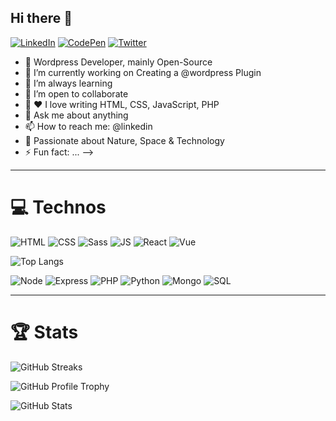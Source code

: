 ## Hi there 👋

[![LinkedIn](https://img.shields.io/badge/LinkedIn-0077B5?style=for-the-badge&logo=linkedin&logoColor=white)](https://www.linkedin.com/in/peguy2n)
[![CodePen](https://img.shields.io/badge/Codepen-131417?style=for-the-badge&logo=codepen&logoColor=white)](https://codepen.io/peguy)
[![Twitter](https://img.shields.io/badge/Twitter-1DA1F2?style=for-the-badge&logo=twitter&logoColor=white)](https://twitter.com/peguy2n)


- 🤖 Wordpress Developer, mainly Open-Source
- 🔭 I’m currently working on Creating a @wordpress Plugin
- 🌱 I’m always learning
- 👯 I’m open to collaborate
- 🤔 ❤️ I love writing HTML, CSS, JavaScript, PHP
- 💬 Ask me about anything
- 📫 How to reach me: @linkedin
- 🔭 Passionate about Nature, Space & Technology
- ⚡ Fun fact: ...
-->
---

# 💻 Technos

![HTML](https://img.shields.io/badge/HTML5-E34F26?style=for-the-badge&logo=html5&logoColor=white)
![CSS](https://img.shields.io/badge/CSS3-1572B6?style=for-the-badge&logo=css3&logoColor=white)
![Sass](https://img.shields.io/badge/Sass-CC6699?style=for-the-badge&logo=sass&logoColor=white)
![JS](https://img.shields.io/badge/JavaScript-323330?style=for-the-badge&logo=javascript&logoColor=F7DF1E)
![React](https://img.shields.io/badge/React-20232A?style=for-the-badge&logo=react&logoColor=61DAFB)
![Vue](https://img.shields.io/badge/Vue-35495E?style=for-the-badge&logo=vue.js&logoColor=4FC08D)

![Top Langs](https://github-readme-stats.vercel.app/api/top-langs/?username=philippebeck&layout=compact&theme=midnight-purple)

![Node](https://img.shields.io/badge/Node-43853D?style=for-the-badge&logo=node.js&logoColor=white)
![Express](https://img.shields.io/badge/Express-000000?style=for-the-badge&logo=express&logoColor=white)
![PHP](https://img.shields.io/badge/PHP-777BB4?style=for-the-badge&logo=php&logoColor=white)
![Python](https://img.shields.io/badge/Python-14354C?style=for-the-badge&logo=python&logoColor=white)
![Mongo](https://img.shields.io/badge/MongoDB-4EA94B?style=for-the-badge&logo=mongodb&logoColor=white)
![SQL](https://img.shields.io/badge/MySQL-00000F?style=for-the-badge&logo=mysql&logoColor=white)

---

# 🏆 Stats

![GitHub Streaks](https://github-readme-streak-stats.herokuapp.com/?user=philippebeck&theme=midnight-purple)

![GitHub Profile Trophy](https://github-profile-trophy.vercel.app/?username=philippebeck&theme=onedark&column=7)

![GitHub Stats](https://github-readme-stats.vercel.app/api?username=philippebeck&theme=midnight-purple&show_icons=true)

